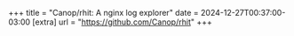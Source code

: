 +++
title = "Canop/rhit: A nginx log explorer"
date = 2024-12-27T00:37:00-03:00
[extra]
url = "https://github.com/Canop/rhit"
+++
